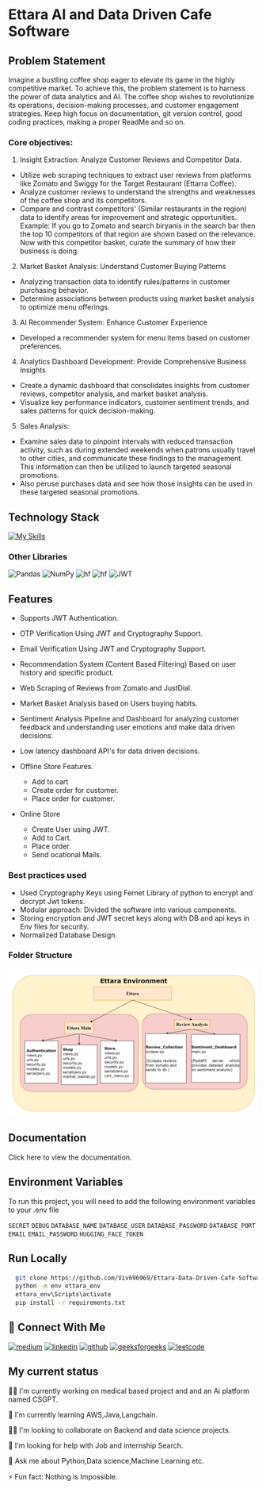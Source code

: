 
# Ettara AI and Data Driven Cafe Software

## Problem Statement
Imagine a bustling coffee shop eager to elevate its game in the highly
competitive market. To achieve this, the problem statement is to harness the
power of data analytics and AI. The coffee shop wishes to revolutionize its
operations, decision-making processes, and customer engagement
strategies. Keep high focus on documentation, git version control, good
coding practices, making a proper ReadMe and so on.


### Core objectives:
1. Insight Extraction: Analyze Customer Reviews and Competitor Data.
- Utilize web scraping techniques to extract user reviews from platforms like Zomato and Swiggy for the Target Restaurant (Ettarra Coffee).
- Analyze customer reviews to understand the strengths and weaknesses of the coffee shop and its competitors.
- Compare and contrast competitors' (Similar restaurants in the region) data to identify areas for improvement and strategic opportunities. Example: If you go to Zomato and search biryanis in the search bar then the top 10 competitors of that region are shown based on the relevance. Now with this competitor basket, curate the summary of how their business is doing.

2. Market Basket Analysis: Understand Customer Buying Patterns
- Analyzing transaction data to identify rules/patterns in customer purchasing behavior.
- Determine associations between products using market basket analysis to optimize menu offerings.

3. AI Recommender System: Enhance Customer Experience
- Developed a recommender system for menu items based on customer preferences.

4. Analytics Dashboard Development: Provide Comprehensive Business Insights
- Create a dynamic dashboard that consolidates insights from customer reviews, competitor analysis, and market basket analysis.
- Visualize key performance indicators, customer sentiment trends, and sales patterns for quick decision-making.

5. Sales Analysis:
- Examine sales data to pinpoint intervals with reduced transaction activity, such as during extended weekends when patrons usually travel to other cities, and communicate these findings to the management. This information can then be utilized to launch targeted seasonal promotions.
- Also peruse purchases data and see how those insights can be used in these targeted seasonal promotions.

## Technology Stack
[![My Skills](https://skillicons.dev/icons?i=py,django,fastapi,mysql,gmail,aws,git,github)](https://skillicons.dev)

### Other Libraries
![Pandas](https://img.shields.io/badge/pandas-%23150458.svg?style=for-the-badge&logo=pandas&logoColor=white)
![NumPy](https://img.shields.io/badge/numpy-%23013243.svg?style=for-the-badge&logo=numpy&logoColor=white)
![hf](https://img.shields.io/badge/-HuggingFace-FDEE21?style=for-the-badge&logo=HuggingFace&logoColor=black)
![hf](https://img.shields.io/badge/SQLAlchemy-D71F00?logo=sqlalchemy&logoColor=fff&style=for-the-badge)
![JWT](https://img.shields.io/badge/JWT-black?style=for-the-badge&logo=JSON%20web%20tokens)

## Features
* Supports JWT Authentication.
* OTP Verification Using JWT and Cryptography Support.
* Email Verification Using JWT and Cryptography Support.
* Recommendation System (Content Based Filtering) Based on user history and specific product.
* Web Scraping of Reviews from Zomato and JustDial.
* Market Basket Analysis based on Users buying habits.
* Sentiment Analysis Pipeline and Dashboard for analyzing customer feedback and understanding user emotions and make data driven decisions.
* Low latency dashboard API's for data driven decisions.
* Offline Store Features.
   - Add to cart
   - Create order for customer.
   - Place order for customer.

* Online Store
   - Create User using JWT.
   - Add to Cart.
   - Place order.
   - Send ocational Mails.

### Best practices used
- Used Cryptography Keys using Fernet Library of python to encrypt and decrypt Jwt tokens.
- Modular approach: Divided the software into various components.
- Storing encryption and JWT secret keys along with DB and api keys in Env files for security.
- Normalized Database Design.

### Folder Structure
![alt text](https://github.com/Viv696969/Ettara-Data-Driven-Cafe-Software/blob/main/folder_structure_ettara.png?raw=true)

## Documentation
Click here to view the documentation.

## Environment Variables

To run this project, you will need to add the following environment variables to your .env file

`SECRET`
`DEBUG`
`DATABASE_NAME`
`DATABASE_USER`
`DATABASE_PASSWORD`
`DATABASE_PORT`
`EMAIL`
`EMAIL_PASSWORD`
`HUGGING_FACE_TOKEN`

## Run Locally

```bash
  git clone https://github.com/Viv696969/Ettara-Data-Driven-Cafe-Software.git
  python -m env ettara_env
  ettara_env\Scripts\activate
  pip install -r requirements.txt
```

## 🔗 Connect With Me
[![medium](https://img.shields.io/badge/Medium-000?logo=medium&logoColor=fff&style=for-the-badge)](https://medium.com/@vivekchouhan69696)
[![linkedin](https://img.shields.io/badge/linkedin-0A66C2?style=for-the-badge&logo=linkedin&logoColor=white)](https://www.linkedin.com/in/vivek-chouhan/)
[![github](https://img.shields.io/badge/GitHub-181717?logo=github&logoColor=fff&style=for-the-badge)](https://github.com/Viv696969)
[![geeksforgeeks](https://img.shields.io/badge/GeeksforGeeks-2F8D46?logo=geeksforgeeks&logoColor=fff&style=for-the-badge)](https://www.geeksforgeeks.org/user/chouhanvlxst/)
[![leetcode](https://img.shields.io/badge/LeetCode-FFA116?logo=leetcode&logoColor=fff&style=for-the-badge)](https://leetcode.com/u/vivekchouhan69696/)





## My current status
👩‍💻 I'm currently working on medical based project and and an Ai platform named CSGPT.

🧠 I'm currently learning AWS,Java,Langchain.

👯‍♀️ I'm looking to collaborate on Backend and data science projects.

🤔 I'm looking for help with Job and internship Search.

💬 Ask me about Python,Data science,Machine Learning etc.

⚡️ Fun fact: Nothing is Impossible.




    


